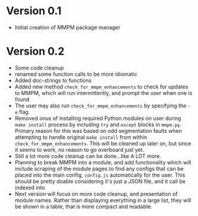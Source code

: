 # Version 0.1

- Initial creation of MMPM package manager

# Version 0.2

- Some code cleanup
- renamed some function calls to be more idiomatic
- Added doc-strings to functions
- Added new method `check_for_mmpm_enhancements` to check for updates to MMPM, which will run
  intermittently, and prompt the user when one is found
- The user may also run `check_for_mmpm_enhancements` by specifying the `-e` flag
- Removed onus of installing required Python modules on user during `make install` process by
  including `try` and `except` blocks in `mmpm.py`. Primary reason for this was based on odd
  segmentation faults when attempting to handle original `make install` from within
  `check_for_mmpm_enhancements`. This will be cleaned up later on, but since it seems to work, no
  reason to go overboard just yet.
- Still a lot more code cleanup can be done...like A LOT more.
- Planning to break MMPM into a module, and add functionality which will include scraping of the
  module pages to find any configs that can be placed into the main config, `config.js`
  automatically for the user. This should be pretty doable considering it's just a JSON file, and it
  call be indexed into
- Next version will focus on more code cleanup, and presentation of module names. Rather than
  displaying everything in a large list, they will be shown in a table, that is more compact and
  readable.
